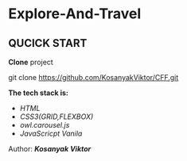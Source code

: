 Explore-And-Travel
================================================================================

QUCICK START 
--------------------------------------------------------------------------------
**Clone** project 

git clone https://github.com/KosanyakViktor/CFF.git

**The tech stack is:**
* *HTML*
* *CSS3(GRID,FLEXBOX)*
* *owl.carousel.js*
* *JavaScricpt Vanila* 

Author: ***Kosanyak Viktor***
